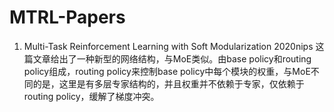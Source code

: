 # MTRL-Papers
1. Multi-Task Reinforcement Learning with Soft Modularization 2020nips
   这篇文章给出了一种新型的网络结构，与MoE类似。由base policy和routing policy组成，routing policy来控制base policy中每个模块的权重，与MoE不同的是，这里是有多层专家结构的，并且权重并不依赖于专家，仅依赖于routing policy，缓解了梯度冲突。
